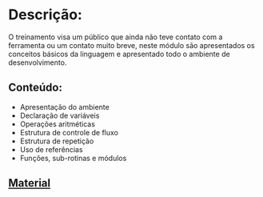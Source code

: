# Descrição:
 O treinamento visa um público que ainda não teve contato com a ferramenta ou um contato muito breve, neste módulo são apresentados os conceitos básicos da linguagem e apresentado todo o ambiente de desenvolvimento.

## Conteúdo:
- Apresentação do ambiente
- Declaração de variáveis
- Operações aritméticas
- Estrutura de controle de fluxo
- Estrutura de repetição
- Uso de referências
- Funções, sub-rotinas e módulos

## [Material](https://github.com/LABELO-VSW/Treinamento-VBA/Módulo%20Básico/archive/main.zip)

